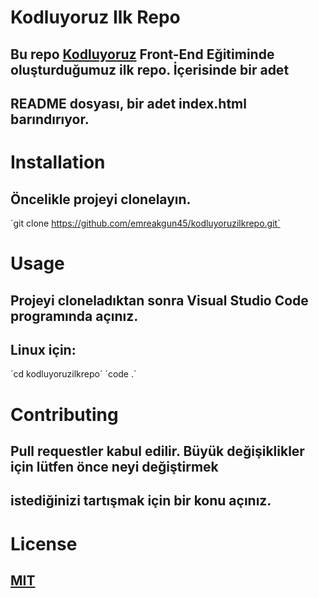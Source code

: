 # Kodluyoruz Ilk Repo

## Bu repo [Kodluyoruz](https://www.kodluyoruz.org/) Front-End Eğitiminde oluşturduğumuz ilk repo. İçerisinde bir adet
## README dosyası, bir adet index.html barındırıyor.

# Installation

## Öncelikle projeyi clonelayın.

´git clone https://github.com/emreakgun45/kodluyoruzilkrepo.git´

# Usage

## Projeyi cloneladıktan sonra Visual Studio Code programında açınız.

## Linux için:

´cd kodluyoruzilkrepo´
´code .´

# Contributing

## Pull requestler kabul edilir. Büyük değişiklikler için lütfen önce neyi değiştirmek
## istediğinizi tartışmak için bir konu açınız.

# License

## [MIT](https://github.com/emreakgun45/kodluyoruzilkrepo/blob/main/LICENSE)
